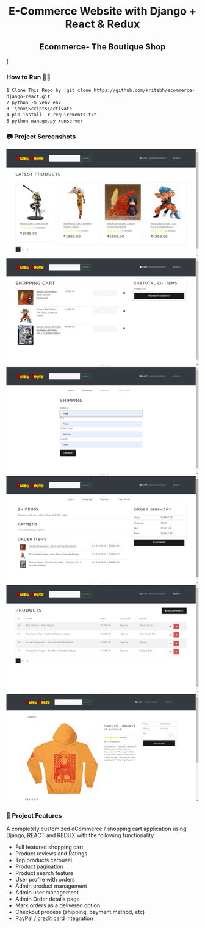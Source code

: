 <h1 align=center>E-Commerce Website with Django + React & Redux</h1>
<h2 align=center>Ecommerce- The Boutique Shop</h2>

]
### How to Run 🏃‍♀️

```shell
1 Clone This Repo by `git clone https://github.com/kritebh/ecommerce-django-react.git`
2 python -m venv env
3 .\env\Scripts\activate
4 pip install -r requirements.txt 
5 python manage.py runserver

```

### 📷 Project Screenshots

![ss](./ss/ss1.png)
![ss](./ss/ss2.png)
![ss](./ss/ss3.png)
![ss](./ss/ss4.png)
![ss](./ss/ss5.png)
![ss](./ss/ss6.png)

### 🚀 Project Features

A completely customized eCommerce / shopping cart application using Django, REACT and REDUX with the following functionality:

- Full featured shopping cart
- Product reviews and Ratings
- Top products carousel
- Product pagination
- Product search feature
- User profile with orders
- Admin product management
- Admin user management
- Admin Order details page
- Mark orders as a delivered option
- Checkout process (shipping, payment method, etc)
- PayPal / credit card integration
